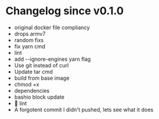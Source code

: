 # Changelog since v0.1.0
- original docker file compliancy 
- drops armv7 
- random fixs 
- fix yarn cmd 
- lint 
- add --ignore-engines yarn flag 
- Use git instead of curl 
- Update tar cmd 
- build from base image 
- chmod +x 
- dependencies 
- bashio block update 
- 🚨 lint 
- A forgotent commit I didn't pushed, lets see what it does 
